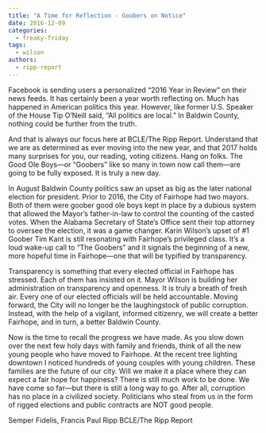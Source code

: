 ```yaml
---
title: "A Time for Reflection - Goobers on Notice"
date: 2016-12-09
categories: 
  - freaky-friday
tags: 
  - wilson
authors: 
  - ripp-report
---
```


Facebook is sending users a personalized “2016 Year in Review” on their news feeds. It has certainly been a year worth reflecting on. Much has happened in American politics this year. However, like former U.S. Speaker of the House Tip O’Neill said, “All politics are local.” In Baldwin County, nothing could be further from the truth.

And that is always our focus here at BCLE/The Ripp Report. Understand that we are as determined as ever moving into the new year, and that 2017 holds many surprises for you, our reading, voting citizens. Hang on folks. The Good Ole Boys—or “Goobers” like so many in town now call them—are going to be fully exposed. It is truly a new day.

In August Baldwin County politics saw an upset as big as the later national election for president. Prior to 2016, the City of Fairhope had two mayors. Both of them were goober good ole boys kept in place by a dubious system that allowed the Mayor’s father-in-law to control the counting of the casted votes. When the Alabama Secretary of State’s Office sent their top attorney to oversee the election, it was a game changer. Karin Wilson’s upset of #1 Goober Tim Kant is still resonating with Fairhope’s privileged class. It’s a loud wake-up call to “The Goobers” and it signals the beginning of a new, more hopeful time in Fairhope—one that will be typified by transparency.

Transparency is something that every elected official in Fairhope has stressed. Each of them has insisted on it. Mayor Wilson is building her administration on transparency and openness. It is truly a breath of fresh air. Every one of our elected officials will be held accountable. Moving forward, the City will no longer be the laughingstock of public corruption. Instead, with the help of a vigilant, informed citizenry, we will create a better Fairhope, and in turn, a better Baldwin County.

Now is the time to recall the progress we have made. As you slow down over the next few holy days with family and friends, think of all the new young people who have moved to Fairhope. At the recent tree lighting downtown I noticed hundreds of young couples with young children. These families are the future of our city. Will we make it a place where they can expect a fair hope for happiness? There is still much work to be done. We have come so far—but there is still a long way to go. After all, corruption has no place in a civilized society. Politicians who steal from us in the form of rigged elections and public contracts are NOT good people.

Semper Fidelis, Francis Paul Ripp BCLE/The Ripp Report
